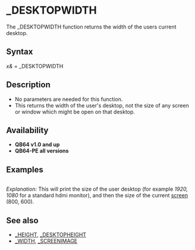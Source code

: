 # _DESKTOPWIDTH

The _DESKTOPWIDTH function returns the width of the users current desktop.

  

## Syntax

*x&* = _DESKTOPWIDTH
  

## Description

* No parameters are needed for this function.
* This returns the width of the user's desktop, not the size of any screen or window which might be open on that desktop.

  

## Availability

* **QB64 v1.0 and up**
* **QB64-PE all versions**

  

## Examples

``` s& = [_NEWIMAGE](_NEWIMAGE.md)(800, 600, 256) [SCREEN](SCREEN.md) s& [PRINT](PRINT.md) _DESKTOPWIDTH, [_DESKTOPHEIGHT](_DESKTOPHEIGHT.md) [PRINT](PRINT.md) [_WIDTH](_WIDTH.md) "WIDTH (function)"), [_HEIGHT](_HEIGHT.md)  
```

*Explanation:* This will print the size of the user desktop (for example *1920, 1080* for a standard hdmi monitor), and then the size of the current [screen](screen.md) (800, 600).
  

## See also

* [_HEIGHT](_HEIGHT.md), [_DESKTOPHEIGHT](_DESKTOPHEIGHT.md)
* [_WIDTH](_WIDTH.md), [_SCREENIMAGE](_SCREENIMAGE.md)

  

